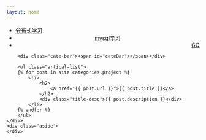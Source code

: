 ```yaml
---
layout: home
---
```


<div class="index-content project">
    <div class="section">
        <ul class="artical-cate">
            <li><a href="/"><span>分布式学习</span></a></li>
            <li style="text-align:center"><a href="/dump"><span>mysql学习</span></a></li>
            <li class="on" style="text-align:right"><a href="/project"><span>GO</span></a></li>
        </ul>

        <div class="cate-bar"><span id="cateBar"></span></div>

        <ul class="artical-list">
        {% for post in site.categories.project %}
            <li>
                <h2>
                    <a href="{{ post.url }}">{{ post.title }}</a>
                </h2>
                <div class="title-desc">{{ post.description }}</div>
            </li>
        {% endfor %}
        </ul>
    </div>
    <div class="aside">
    </div>
</div>
